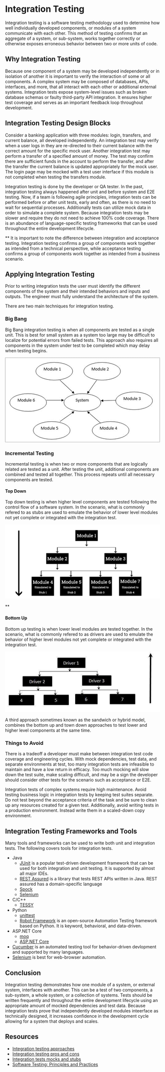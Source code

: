 # Integration Testing

Integration testing is a software testing methodology used to determine how well individually developed components, or modules of a system communicate with each other. This method of testing confirms that an aggregate of a system, or sub-system, works together correctly or otherwise exposes erroneous behavior between two or more units of code.

## Why Integration Testing

Because one component of a system may be developed independently or in isolation of another it is important to verify the interaction of some or all components. A complex system may be composed of databases, APIs, interfaces, and more, that all interact with each other or additional external systems. Integration tests expose system-level issues such as broken database schemas or faulty third-party API integration. It ensures higher test coverage and serves as an important feedback loop throughout development.

## Integration Testing Design Blocks

Consider a banking application with three modules: login, transfers, and current balance, all developed independently. An integration test may verify when a user logs in they are re-directed to their current balance with the correct amount for the specific mock user. Another integration test may perform a transfer of a specified amount of money. The test may confirm there are sufficient funds in the account to perform the transfer, and after the transfer the current balance is updated appropriately for the mock user. The login page may be mocked with a test user interface if this module is not completed when testing the transfers module.

Integration testing is done by the developer or QA tester. In the past, integration testing always happened after unit and before system and E2E testing. Now, if a team is following agile principles, integration tests can be performed before or after unit tests, early and often, as there is no need to wait for sequential processes. Additionally tests can utilize mock data in order to simulate a complete system. Because integration tests may be slower and require they do not need to achieve 100% code coverage. There is an abundance of language-specific testing frameworks that can be used throughout the entire development lifecycle.  

** It is important to note the difference between integration and acceptance testing. Integration testing confirms a group of components work together as intended from a technical perspective, while acceptance testing confirms a group of components work together as intended from a business scenario. 

## Applying Integration Testing

Prior to writing integration tests the user must identify the different components of the system and their intended behaviors and inputs and outputs. The engineer must fully understand the architecture of the system.

There are two main techniques for integration testing.

### Big Bang
Big Bang integration testing is when all components are tested as a single unit. This is best for small system as a system too large may be difficult to localize for potential errors from failed tests. This approach also requires all components in the system under test to be completed which may delay when testing begins.

![Big Bang Integration Testing](./images/bigBang.jpg)

### Incremental Testing
Incremental testing is when two or more components that are logically related are tested as a unit. After testing the unit, additional components are combined and tested all together. This process repeats until all necessary components are tested.

#### Top Down
Top down testing is when higher level components are tested following the control flow of a software system. In the scenario, what is commonly refered to as stubs are used to emulate the behavior of lower level modules not yet complete or integrated with the integration test.

![Top Down Integration Testing](./images/topDown.png)

**

#### Bottom Up
Bottom up testing is when lower level modules are tested together. In the scenario, what is commonly refered to as drivers are used to emulate the behavior of higher level modules not yet complete or integrated with the integration test.

![Bottom Up Integration Testing](./images/bottomUp.jpg)

A third approach sometimes known as the sandwich or hybrid model, combines the bottom up and town down approaches to test lower and higher level components at the same time.

### Things to Avoid

There is a tradeoff a developer must make between integration test code coverage and engineering cycles. With mock dependencies, test data, and separate environments at test, too many integration tests are infeasible to maintain and have a low return in efficacy. Too much mocking will slow down the test suite, make scaling difficult, and may be a sign the developer should consider other tests for the scenario such as acceptance or E2E.

Integration tests of complex systems require high maintenance. Avoid testing business logic in integration tests by keeping test suites separate. Do not test beyond the acceptance criteria of the task and be sure to clean up any resources created for a given test. Additionally, avoid writing tests in a production environment. Instead write them in a scaled-down copy environment.

## Integration Testing Frameworks and Tools

Many tools and frameworks can be used to write both unit and integration tests. The following covers tools for integration tests.

- Java
    - [JUnit](https://junit.org/junit5/) is a popular test-driven development framework that can be used for both integration and unit testing. It is supported by almost all major IDEs.
    - [REST Assured](https://rest-assured.io/) is a library that tests REST APIs written in Java. REST assured has a domain-specific language
    - [Spock](http://spockframework.org/)
    -  [Selenium](https://www.selenium.dev/)
- C/C++
    - [TESSY](https://www.razorcat.com/en/product-tessy.html)
- Python
    - [unittest](https://docs.python.org/3/library/unittest.html#module-unittest)
    - [Robot Framework](https://robotframework.org/) is an open-source Automation Testing framework based on Python. It is keyword, behavioral, and data-driven.
- ASP.NET Core
    - [moq](https://github.com/moq/moq4)
    -  [ASP.NET Core](https://docs.microsoft.com/en-us/aspnet/core/test/integration-tests?view=aspnetcore-3.1)
- [Cucumber](https://cucumber.io/) is an automated testing tool for behavior-driven devlopment and supported by many languages.
-  [Selenium](https://www.selenium.dev/) is best for web-browser automation.

## Conclusion

Integration testing demonstrates how one module of a system, or external system, interfaces with another. This can be a test of two components, a sub-system, a whole system, or a collection of systems. Tests should be written frequently and throughout the entire development lifecycle using an appropriate amount of mocked dependencies and test data. Because integration tests prove that independently developed modules inteerface as technically designed, it increases confidence in the development cycle allowing for a system that deploys and scales.

## Resources

- [Integration testing approaches](https://www.softwaretestinghelp.com/what-is-integration-testing/https://www.softwaretestinghelp.com/what-is-integration-testing/)
- [Integration testing pros and cons](https://www.geeksforgeeks.org/software-engineering-integration-testing/)
- [Integration tests mocks and stubs](https://circleci.com/blog/how-to-test-software-part-i-mocking-stubbing-and-contract-testing/)
- [Software Testing: Principles and Practices](https://www.goodreads.com/book/show/21278464-software-testing)